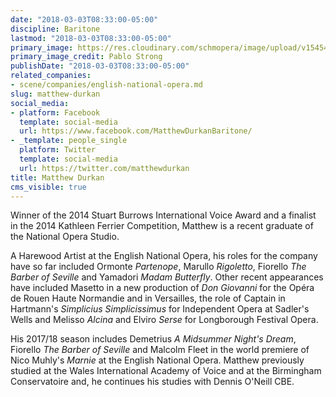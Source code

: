 ```yaml
---
date: "2018-03-03T08:33:00-05:00"
discipline: Baritone
lastmod: "2018-03-03T08:33:00-05:00"
primary_image: https://res.cloudinary.com/schmopera/image/upload/v1545409169/media/webhook-uploads/1520083894147/MAIN%20ONE%20-%20MATTHEW%20DURKAN%20-%20Credit%20Pablo%20Strong.jpg.jpg
primary_image_credit: Pablo Strong
publishDate: "2018-03-03T08:33:00-05:00"
related_companies:
- scene/companies/english-national-opera.md
slug: matthew-durkan
social_media:
- platform: Facebook
  template: social-media
  url: https://www.facebook.com/MatthewDurkanBaritone/
- _template: people_single
  platform: Twitter
  template: social-media
  url: https://twitter.com/matthewdurkan
title: Matthew Durkan
cms_visible: true
---
```


Winner of the 2014 Stuart Burrows International Voice Award and a finalist in the 2014 Kathleen Ferrier Competition, Matthew is a recent graduate of the National Opera Studio.

A Harewood Artist at the English National Opera, his roles for the company have so far included Ormonte *Partenope*, Marullo *Rigoletto*, Fiorello *The Barber of Seville* and Yamadori *Madam Butterfly*.  Other recent appearances have included Masetto in a new production of *Don Giovanni* for the Opéra de Rouen Haute Normandie and in Versailles, the role of Captain in Hartmann's *Simplicius Simplicissimus* for Independent Opera at Sadler's Wells and Melisso *Alcina* and Elviro *Serse* for Longborough Festival Opera.

His 2017/18 season includes Demetrius *A Midsummer Night's Dream*, Fiorello *The Barber of Seville* and Malcolm Fleet in the world premiere of Nico Muhly's *Marnie* at the English National Opera.
Matthew previously studied at the Wales International Academy of Voice and at the Birmingham Conservatoire and, he continues his studies with Dennis O'Neill CBE.

